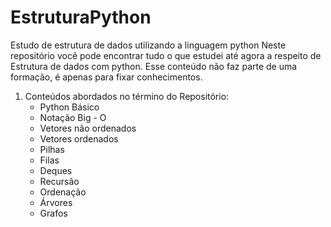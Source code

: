 # EstruturaPython
Estudo de estrutura de dados utilizando a linguagem python
Neste repositório você pode encontrar tudo o que estudei até agora a respeito de
Estrutura de dados com python.
Esse conteúdo não faz parte de uma formação, é apenas para fixar conhecimentos.
1. Conteúdos abordados no término do Repositório:
   - Python Básico
   - Notação Big - O
   - Vetores não ordenados
   - Vetores ordenados
   - Pilhas
   - Filas
   - Deques
   - Recursão
   - Ordenação
   - Árvores
   - Grafos
   










